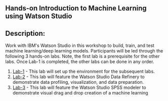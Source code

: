 ## Hands-on Introduction to Machine Learning using Watson Studio

## Description:

Work with IBM's Watson Studio in this workshop to build, train, and test machine learning/deep learning models. Participants will be led through the following 3 hands-on labs. Note, the first lab is a prerequisite for the other labs. Once Lab-1 is completed, the other labs can be done in any order.  

1. [Lab-1](Lab-1) - This lab will set up the environment for the subsequent labs. 
1. [Lab-2](Lab-2) - This lab will feature the Watson Studio Data Refinery to demonstrate data profiling, visualization, and data preparation. 
1. [Lab-3](Lab-3) - This lab will feature the Watson Studio SPSS modeler to demonstrate visual drag and drop creation of a machine learning 

